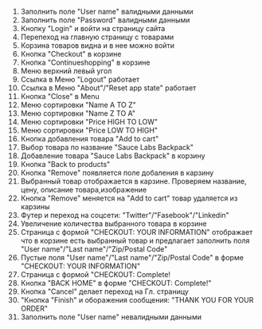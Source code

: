 1. Заполнить поле "User name" валидными данными
2. Заполнить поле "Password" валидными данными
3. Кнопку "Login" и войти на страницу сайта
4. Перепеход на главную страницу с товарами
5. Корзина товаров видна и в нее можно войти
6. Кнопка "Checkout" в корзине
7. Кнопка "Continueshopping" в корзине
8. Меню верхний левый угол
9. Ссылка в Меню "Logout" работает
10. Ссылка в Меню "About"/"Reset app state" работает
11. Кнопка "Close" в Menu
12. Меню сортировки "Name A TO Z"
13. Меню сортировки "Name Z TO A"
14. Меню сортировки "Price HIGH TO LOW"
15. Меню сортировки "Price LOW TO HIGH"
16. Кнопка добавления товара "Add to cart"
17. Выбор товара по название "Sauce Labs Backpack"
18. Добавление товара "Sauce Labs Backpack" в корзину
19. Кнопка "Back to products"
20. Кнопка "Remove" появляется поле добаления в карзину
21. Выбранный товар отображается в карзине. Проверяем название, цену, описание товара,изображение
22. Кнопка "Remove" меняется на "Add to cart"  товар удаляется из карзины
23. Футер и переход на соцсети: "Twitter"/"Fasebook"/"Linkedin"
24. Увеличение количества выбранного товара в корзине
25. Страница с формой "CHECKOUT: YOUR INFORMATION" отображает что в корзине есть выбранный товар и предлагает заполнить
    поля "User name"/"Last name"/"Zip/Postal Code"
26. Пустые поля "User name"/"Last name"/"Zip/Postal Code" в форме "CHECKOUT: YOUR INFORMATION"
27. Страница с формой "CHECKOUT: Complete!
28. Кнопка "BACK HOME" в форме "CHECKOUT: Complete!"
28. Кнопка "Cancel" делает переход на Гл. страницу
29. "Кнопка "Finish" и оборажения сообщения: "THANK YOU FOR YOUR ORDER"
30. Заполнить поле "User name" невалидными данными 
 
